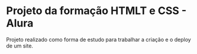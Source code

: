 <h1>Projeto da formação HTMLT e CSS - Alura</h1>
  <p>Projeto realizado como forma de estudo para trabalhar a criação e o deploy de um site.</p>
